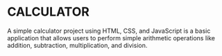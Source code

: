 # CALCULATOR
A simple calculator project using HTML, CSS, and JavaScript is a basic application that allows users to perform simple arithmetic operations like addition, subtraction, multiplication, and division.
